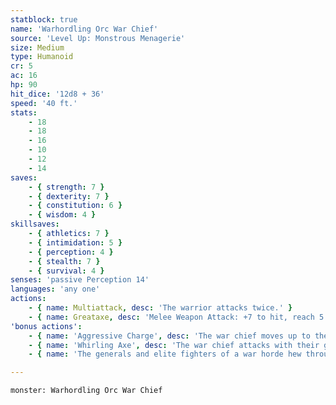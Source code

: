 ```yaml
---
statblock: true
name: 'Warhordling Orc War Chief'
source: 'Level Up: Monstrous Menagerie'
size: Medium
type: Humanoid
cr: 5
ac: 16
hp: 90
hit_dice: '12d8 + 36'
speed: '40 ft.'
stats:
    - 18
    - 18
    - 16
    - 10
    - 12
    - 14
saves:
    - { strength: 7 }
    - { dexterity: 7 }
    - { constitution: 6 }
    - { wisdom: 4 }
skillsaves:
    - { athletics: 7 }
    - { intimidation: 5 }
    - { perception: 4 }
    - { stealth: 7 }
    - { survival: 4 }
senses: 'passive Perception 14'
languages: 'any one'
actions:
    - { name: Multiattack, desc: 'The warrior attacks twice.' }
    - { name: Greataxe, desc: 'Melee Weapon Attack: +7 to hit, reach 5 ft., one target. Hit: 10 (1d12 + 4) slashing damage. If the warrior has moved this turn, this attack is made with advantage.' }
'bonus actions':
    - { name: 'Aggressive Charge', desc: 'The war chief moves up to their Speed towards an enemy they can see or hear.' }
    - { name: 'Whirling Axe', desc: 'The war chief attacks with their greataxe.' }
    - { name: 'The generals and elite fighters of a war horde hew through the front lines of battle with broad-bladed axes', desc: 'The statistics of a warhordling orc war chief can also be used to represent the leaders of a war horde composed of humans or other heritages.' }

---
```

```statblock
monster: Warhordling Orc War Chief
```
